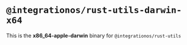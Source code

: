 # `@integrationos/rust-utils-darwin-x64`

This is the **x86_64-apple-darwin** binary for `@integrationos/rust-utils`
